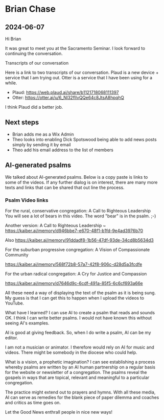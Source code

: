 # Brian Chase


## 2024-06-07

Hi Brian

It was great to meet you at the Sacramento Seminar. I look forward to continuing the conversation.

Transcripts of our conversation

Here is a link to two transcripts of our conversation. Plaud is a new device + service that I am trying out. Otter is a service that I have been using for a while.

* Plaud: https://web.plaud.ai/share/b1121718068111397
* Otter: https://otter.ai/u/6_Nl32flIvQQe64c8JtsA8hpqhQ

I think Plaud did a better job.

## Next steps

* Brian adds me as a Wix Admin
* Theo looks into enabling Dick Spotswood being able to add news posts simply by sending it by email
* Theo add his email address to the list of members


## AI-generated psalms

We talked about AI-generated psalms. Below is a copy paste is links to some of the videos. If any further dialog is on interest, there are many more texts and links that can be shared that out line the process.


### Psalm Video links


For the rural, conservative congregation: A Call to Righteous Leadership
You will see a lot of bears in this video. The word "bear" is in the psalm. ;-)

Another version:  A Call to Righteous Leadership ~ https://kaiber.ai/memory/d946bbe7-e670-48f1-b1fd-9e4ad3976b70

Also https://kaiber.ai/memory/91ddadf8-1b56-47df-93de-34cd8b5634d3


For the suburban progressive congregation: A Vision of Compassionate Community

https://kaiber.ai/memory/568f72b8-57a7-42f8-906c-d28d5a3fcdfe


For the urban radical congregation:  A Cry for Justice and Compassion

https://kaiber.ai/memory/d7646d9c-6cdf-491a-85f5-6c6cf693a66e

All these need a way of displaying the text of the psalm as it is being sung. My guess is that I can get this to happen when I upload the videos to YouTube.

What have I learned?
I can use AI to create a psalm that reads and sounds OK. I think I can write better psalms. I would not have known this without seeing AI's examples.

AI is good at giving feedback. So, when I do write a psalm, AI can be my editor.

I am not a musician or animator. I therefore would rely on AI for music and videos. There might be somebody in the diocese who could help.

What is a vision, a prophetic imagination?
I can see establishing a process whereby psalms are written by an AI human partnership on a regular basis for the website or newsletter of a congregation. The psalms reveal the gospels in ways that are topical, relevant and meaningful to a particular congregation.

The practice might extend out to prayers and hymns. With all these media, AI can serve as remedies for the blank piece of paper dilemma and coaches and critics as time goes on.

Let the Good News enthrall people in nice new ways!



